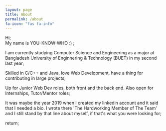 ```yaml
---
layout: page
title: About
permalink: /about
fa-icon: "fas fa-info"
---
```


Hi;  
My name is YOU-KNOW-WHO :) ;  

I am currently studying Computer Science and Engineering as a major at Bangladesh University of Enginnering & Technology (BUET) in my second last year;   

Skilled in C/C++ and Java, love Web Development, have a thing for contributing in large projects;  

Up for Junior Web Dev roles, both front and the back end. Also open for Internships, Tutor/Mentor roles;  

It was maybe the year 2019 when I created my linkedin account and it said that I needed a bio. I wrote there 'The Hardworking Member of The Team' and I still stand by that line about myself, if that's what you were looking for;  

return;  